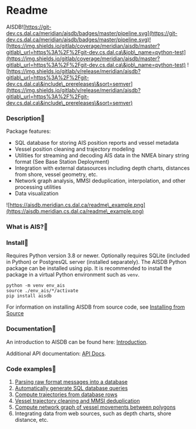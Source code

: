 # Readme

AISDB![https://git-dev.cs.dal.ca/meridian/aisdb/badges/master/pipeline.svg](https://git-dev.cs.dal.ca/meridian/aisdb/badges/master/pipeline.svg)![https://img.shields.io/gitlab/coverage/meridian/aisdb/master?gitlab\_url=https%3A%2F%2Fgit-dev.cs.dal.ca\&job\_name=python-test](https://img.shields.io/gitlab/coverage/meridian/aisdb/master?gitlab\_url=https%3A%2F%2Fgit-dev.cs.dal.ca\&job\_name=python-test) ![https://img.shields.io/gitlab/v/release/meridian/aisdb?gitlab\_url=https%3A%2F%2Fgit-dev.cs.dal.ca\&include\_prereleases\&sort=semver](https://img.shields.io/gitlab/v/release/meridian/aisdb?gitlab\_url=https%3A%2F%2Fgit-dev.cs.dal.ca\&include\_prereleases\&sort=semver)

### Description

Package features:

* SQL database for storing AIS position reports and vessel metadata
* Vessel position cleaning and trajectory modeling
* Utilities for streaming and decoding AIS data in the NMEA binary string format (See Base Station Deployment)
* Integration with external datasources including depth charts, distances from shore, vessel geometry, etc.
* Network graph analysis, MMSI deduplication, interpolation, and other processing utilities
* Data visualization

![https://aisdb.meridian.cs.dal.ca/readme\_example.png](https://aisdb.meridian.cs.dal.ca/readme\_example.png)

### What is AIS?

### Install

Requires Python version 3.8 or newer. Optionally requires SQLite (included in Python) or PostgresQL server (installed separately). The AISDB Python package can be installed using pip. It is recommended to install the package in a virtual Python environment such as `venv`.

```
python -m venv env_ais
source ./env_ais/*/activate
pip install aisdb
```

For information on installing AISDB from source code, see [Installing from Source](https://aisdb.meridian.cs.dal.ca/doc/install\_from\_source.html)

### Documentation

An introduction to AISDB can be found here: [Introduction](https://aisdb.meridian.cs.dal.ca/doc/intro.html).

Additional API documentation: [API Docs](https://aisdb.meridian.cs.dal.ca/doc/api/aisdb.html).

### Code examples

1. [Parsing raw format messages into a database](https://aisdb.meridian.cs.dal.ca/doc/api/aisdb.database.decoder.html#aisdb.database.decoder.decode\_msgs)
2. [Automatically generate SQL database queries](https://aisdb.meridian.cs.dal.ca/doc/api/aisdb.database.dbqry.html#aisdb.database.dbqry.DBQuery)
3. [Compute trajectories from database rows](https://aisdb.meridian.cs.dal.ca/doc/api/aisdb.track\_gen.html#aisdb.track\_gen.TrackGen)
4. [Vessel trajectory cleaning and MMSI deduplication](https://aisdb.meridian.cs.dal.ca/doc/api/aisdb.track\_gen.html#aisdb.track\_gen.encode\_greatcircledistance)
5. [Compute network graph of vessel movements between polygons](https://aisdb.meridian.cs.dal.ca/doc/api/aisdb.network\_graph.html#aisdb.network\_graph.graph)
6. Integrating data from web sources, such as depth charts, shore distance, etc.
